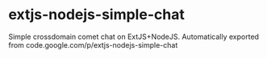 # extjs-nodejs-simple-chat
Simple crossdomain comet chat on ExtJS+NodeJS. 
Automatically exported from code.google.com/p/extjs-nodejs-simple-chat

